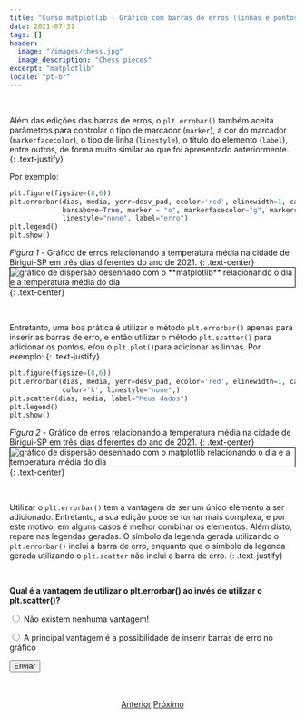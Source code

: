```yaml
---
title: "Curso matplotlib - Gráfico com barras de erros (linhas e pontos)"
data: 2021-07-31
tags: []
header:
  image: "/images/chess.jpg"
  image_description: "Chess pieces"
excerpt: "matplotlib"
locale: "pt-br"
---
```


<br>

Além das edições das barras de erros, o `plt.errobar()` também aceita parâmetros para controlar o tipo de marcador (`marker`), a cor do marcador (`markerfacecolor`), o tipo de linha (`linestyle`), o título do elemento (`label`), entre outros, de forma muito similar ao que foi apresentado anteriormente.
{: .text-justify}

Por exemplo:

```python
plt.figure(figsize=(8,6))
plt.errorbar(dias, media, yerr=desv_pad, ecolor='red', elinewidth=1, capsize=5, capthick=1,
             barsabove=True, marker = "o", markerfacecolor="g", markersize=4, color="red",
             linestyle="none", label="erro")
plt.legend()
plt.show()
```

*Figura 1* - Gráfico de erros relacionando a temperatura média na cidade de Birigui-SP em três dias diferentes do ano de 2021.
{: .text-center}
<img style="border: solid 1px black" src="{{ site.url }}{{ site.baseurl }}/images/curso-matplotlib/grafico-erros/31/grafico-erros-01.png" alt="gráfico de dispersão desenhado com o **matplotlib** relacionando o dia e a temperatura média do dia" >
{: .text-center}

<br>

Entretanto, uma boa prática é utilizar o método `plt.errorbar()` apenas para inserir as barras de erro, e então utilizar o método `plt.scatter()` para adicionar os pontos, e/ou o `plt.plot()`para adicionar as linhas. Por exemplo:
{: .text-justify}

```python
plt.figure(figsize=(8,6))
plt.errorbar(dias, media, yerr=desv_pad, ecolor='red', elinewidth=1, capsize=5, capthick=1,
             color='k', linestyle="none",)
plt.scatter(dias, media, label="Meus dados")
plt.legend()
plt.show()
```

*Figura 2* - Gráfico de erros relacionando a temperatura média na cidade de Birigui-SP em três dias diferentes do ano de 2021.
{: .text-center}
<img style="border: solid 1px black" src="{{ site.url }}{{ site.baseurl }}/images/curso-matplotlib/grafico-erros/31/grafico-erros-02.png" alt="gráfico de dispersão desenhado com o matplotlib relacionando o dia e a temperatura média do dia" >
{: .text-center}

<br>

Utilizar o `plt.errorbar()` tem a vantagem de ser um único elemento a ser adicionado. Entretanto, a sua edição pode se tornar mais complexa, e por este motivo, em alguns casos é melhor combinar os elementos. Além disto, repare nas legendas geradas. O símbolo da legenda gerada utilizando o `plt.errorbar()` inclui a barra de erro, enquanto que o símbolo da legenda gerada utilizando o `plt.scatter` não inclui a barra de erro.
{: .text-justify}

<br>

<form id = "quiz" name = "quiz">

<p><strong>Qual é a vantagem de utilizar o plt.errorbar() ao invés de utilizar o plt.scatter()?</strong></p>

<input type = "radio" id = "mc" name = "question1" value = "a"> Não existem nenhuma vantagem!
<p style="font-size: 50%"></p>
<input type = "radio" id = "mc" name = "question1" value = "b"> A principal vantagem é a possibilidade de inserir barras de erro no gráfico
<p style="font-size: 50%"></p>
<p></p>
<input id = "button" type = "button" class="btn btn--info" value = "Enviar" onclick = "check();">
</form>

<div id = "after_submit">
<p style="font-size: 120%" id = "message"></p>
</div>

<br>

<p style="text-align: center">
  <a href="/Curso-matplotlib-30" class="btn btn--success">Anterior</a>
  <a href="/Curso-matplotlib-32" class="btn btn--success">Próximo</a>
</p>


<script>
function check(){
	var question1 = document.quiz.question1.value;
	var messages = [" Incorreto! 😔 <br> O uso do <code>plt.errobar()</code> permite a inserção de barras de erro, o que não é possível com o uso do <code>plt.scatter()</code>!",
  "🎉 Correto! 🥳️ <br> Esta é a principal vantagem! Entretanto, a edição do gráfico é um pouco mais complexa!",
  "☕️"];
	var score;

	if (question1 == "a") {
		score = 0;
	}	else if (question1 == "b") {
		score = 1;
  } else {
    score = 2;
  }

	document.getElementById("after_submit").style.visibility = "visible";
	document.getElementById("message").innerHTML = messages[score];

};

</script>
